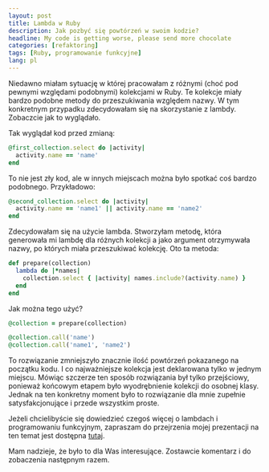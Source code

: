 ```yaml
---
layout: post
title: Lambda w Ruby
description: Jak pozbyć się powtórzeń w swoim kodzie?
headline: My code is getting worse, please send more chocolate
categories: [refaktoring]
tags: [Ruby, programowanie funkcyjne]
lang: pl
---
```


Niedawno miałam sytuację w której pracowałam z różnymi (choć pod pewnymi względami podobnymi) kolekcjami w Ruby. Te kolekcje miały bardzo podobne metody do przeszukiwania względem nazwy. W tym konkretnym przypadku zdecydowałam się na skorzystanie z lambdy. Zobaczcie jak to wyglądało.

Tak wyglądał kod przed zmianą:

```ruby
@first_collection.select do |activity|
  activity.name == 'name'
end
```

To nie jest zły kod, ale w innych miejscach można było spotkać coś bardzo podobnego. Przykładowo:

```ruby
@second_collection.select do |activity|
  activity.name == 'name1' || activity.name == 'name2'
end
```

Zdecydowałam się na użycie lambda. Stworzyłam metodę, która generowała mi lambdę dla różnych kolekcji a jako argument otrzymywała nazwy, po których miała przeszukiwać kolekcję. Oto ta metoda:

```ruby
def prepare(collection)
  lambda do |*names|
    collection.select { |activity| names.include?(activity.name) }
  end
end
```

Jak można tego użyć?

```ruby
@collection = prepare(collection)

@collection.call('name')
@collection.call('name1', 'name2')
```

To rozwiązanie zmniejszyło znacznie ilość powtórzeń pokazanego na początku kodu. I co najważniejsze kolekcja jest deklarowana tylko w jednym miejscu. Mówiąc szczerze ten sposób rozwiązania był tylko przejściowy, ponieważ końcowym etapem było wyodrębnienie kolekcji do osobnej klasy. Jednak na ten konkretny moment było to rozwiązanie dla mnie zupełnie satysfakcjonujące i przede wszystkim proste.

Jeżeli chcielibyście się dowiedzieć czegoś więcej o lambdach i programowaniu funkcyjnym, zapraszam do przejrzenia mojej prezentacji na ten temat jest dostępna
[tutaj](https://womanonrails.com/presentation-functional-programming-in-ruby/#1).

Mam nadzieje, że było to dla Was interesujące. Zostawcie komentarz i do zobaczenia następnym razem.

